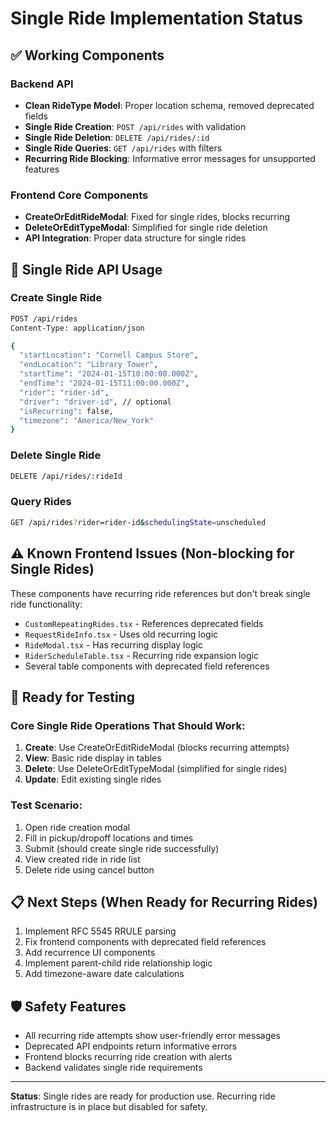 # Single Ride Implementation Status

## ✅ **Working Components**

### Backend API
- **Clean RideType Model**: Proper location schema, removed deprecated fields
- **Single Ride Creation**: `POST /api/rides` with validation
- **Single Ride Deletion**: `DELETE /api/rides/:id` 
- **Single Ride Queries**: `GET /api/rides` with filters
- **Recurring Ride Blocking**: Informative error messages for unsupported features

### Frontend Core Components
- **CreateOrEditRideModal**: Fixed for single rides, blocks recurring
- **DeleteOrEditTypeModal**: Simplified for single ride deletion
- **API Integration**: Proper data structure for single rides

## 🎯 **Single Ride API Usage**

### Create Single Ride
```bash
POST /api/rides
Content-Type: application/json

{
  "startLocation": "Cornell Campus Store",
  "endLocation": "Library Tower",
  "startTime": "2024-01-15T10:00:00.000Z",
  "endTime": "2024-01-15T11:00:00.000Z",
  "rider": "rider-id",
  "driver": "driver-id", // optional
  "isRecurring": false,
  "timezone": "America/New_York"
}
```

### Delete Single Ride
```bash
DELETE /api/rides/:rideId
```

### Query Rides
```bash
GET /api/rides?rider=rider-id&schedulingState=unscheduled
```

## ⚠️ **Known Frontend Issues (Non-blocking for Single Rides)**

These components have recurring ride references but don't break single ride functionality:
- `CustomRepeatingRides.tsx` - References deprecated fields
- `RequestRideInfo.tsx` - Uses old recurring logic  
- `RideModal.tsx` - Has recurring display logic
- `RiderScheduleTable.tsx` - Recurring ride expansion logic
- Several table components with deprecated field references

## 🚀 **Ready for Testing**

### Core Single Ride Operations That Should Work:
1. **Create**: Use CreateOrEditRideModal (blocks recurring attempts)
2. **View**: Basic ride display in tables
3. **Delete**: Use DeleteOrEditTypeModal (simplified for single rides)
4. **Update**: Edit existing single rides

### Test Scenario:
1. Open ride creation modal
2. Fill in pickup/dropoff locations and times
3. Submit (should create single ride successfully)
4. View created ride in ride list
5. Delete ride using cancel button

## 📋 **Next Steps (When Ready for Recurring Rides)**

1. Implement RFC 5545 RRULE parsing
2. Fix frontend components with deprecated field references
3. Add recurrence UI components
4. Implement parent-child ride relationship logic
5. Add timezone-aware date calculations

## 🛡️ **Safety Features**

- All recurring ride attempts show user-friendly error messages
- Deprecated API endpoints return informative errors
- Frontend blocks recurring ride creation with alerts
- Backend validates single ride requirements

---

**Status**: Single rides are ready for production use. Recurring ride infrastructure is in place but disabled for safety.